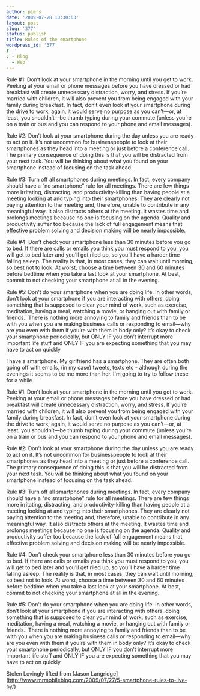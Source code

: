 ```yaml
---
author: piers
date: '2009-07-28 10:30:03'
layout: post
slug: '377'
status: publish
title: Rules of the smartphone
wordpress_id: '377'
? ''
: - Blog
  - Web
---
```


Rule #1: Don’t look at your smartphone in the morning until you get to work.
Peeking at your email or phone messages before you have dressed or had
breakfast will create unnecessary distraction, worry, and stress. If you’re
married with children, it will also prevent you from being engaged with your
family during breakfast. In fact, don’t even look at your smartphone during
the drive to work; again, it would serve no purpose as you can’t—or, at least,
you shouldn’t—be thumb typing during your commute (unless you’re on a train or
bus and you can respond to your phone and email messages).

Rule #2: Don’t look at your smartphone during the day unless you are ready to
act on it. It’s not uncommon for businesspeople to look at their smartphones
as they head into a meeting or just before a conference call. The primary
consequence of doing this is that you will be distracted from your next task.
You will be thinking about what you found on your smartphone instead of
focusing on the task ahead.

Rule #3: Turn off all smartphones during meetings. In fact, every company
should have a “no smartphone” rule for all meetings. There are few things more
irritating, distracting, and productivity-killing than having people at a
meeting looking at and typing into their smartphones. They are clearly not
paying attention to the meeting and, therefore, unable to contribute in any
meaningful way. It also distracts others at the meeting. It wastes time and
prolongs meetings because no one is focusing on the agenda. Quality and
productivity suffer too because the lack of full engagement means that
effective problem solving and decision making will be nearly impossible.

Rule #4: Don’t check your smartphone less than 30 minutes before you go to
bed. If there are calls or emails you think you must respond to you, you will
get to bed later and you’ll get riled up, so you’ll have a harder time falling
asleep. The reality is that, in most cases, they can wait until morning, so
best not to look. At worst, choose a time between 30 and 60 minutes before
bedtime when you take a last look at your smartphone. At best, commit to not
checking your smartphone at all in the evening.

Rule #5: Don’t do your smartphone when you are doing life. In other words,
don’t look at your smartphone if you are interacting with others, doing
something that is supposed to clear your mind of work, such as exercise,
meditation, having a meal, watching a movie, or hanging out with family or
friends.. There is nothing more annoying to family and friends than to be with
you when you are making business calls or responding to email—why are you even
with them if you’re with them in body only? It’s okay to check your smartphone
periodically, but ONLY IF you don’t interrupt more important life stuff and
ONLY IF you are expecting something that you may have to act on quickly

  

I have a smartphone. My girlfriend has a smartphone. They are often both going
off with emails, (in my case) tweets, texts etc - although during the evenings
it seems to be me more than her. I'm going to try to follow these for a while.

Rule #1: Don’t look at your smartphone in the morning until you get to work.
Peeking at your email or phone messages before you have dressed or had
breakfast will create unnecessary distraction, worry, and stress. If you’re
married with children, it will also prevent you from being engaged with your
family during breakfast. In fact, don’t even look at your smartphone during
the drive to work; again, it would serve no purpose as you can’t—or, at least,
you shouldn’t—be thumb typing during your commute (unless you’re on a train or
bus and you can respond to your phone and email messages).

Rule #2: Don’t look at your smartphone during the day unless you are ready to
act on it. It’s not uncommon for businesspeople to look at their smartphones
as they head into a meeting or just before a conference call. The primary
consequence of doing this is that you will be distracted from your next task.
You will be thinking about what you found on your smartphone instead of
focusing on the task ahead.

Rule #3: Turn off all smartphones during meetings. In fact, every company
should have a “no smartphone” rule for all meetings. There are few things more
irritating, distracting, and productivity-killing than having people at a
meeting looking at and typing into their smartphones. They are clearly not
paying attention to the meeting and, therefore, unable to contribute in any
meaningful way. It also distracts others at the meeting. It wastes time and
prolongs meetings because no one is focusing on the agenda. Quality and
productivity suffer too because the lack of full engagement means that
effective problem solving and decision making will be nearly impossible.

Rule #4: Don’t check your smartphone less than 30 minutes before you go to
bed. If there are calls or emails you think you must respond to you, you will
get to bed later and you’ll get riled up, so you’ll have a harder time falling
asleep. The reality is that, in most cases, they can wait until morning, so
best not to look. At worst, choose a time between 30 and 60 minutes before
bedtime when you take a last look at your smartphone. At best, commit to not
checking your smartphone at all in the evening.

Rule #5: Don’t do your smartphone when you are doing life. In other words,
don’t look at your smartphone if you are interacting with others, doing
something that is supposed to clear your mind of work, such as exercise,
meditation, having a meal, watching a movie, or hanging out with family or
friends.. There is nothing more annoying to family and friends than to be with
you when you are making business calls or responding to email—why are you even
with them if you’re with them in body only? It’s okay to check your smartphone
periodically, but ONLY IF you don’t interrupt more important life stuff and
ONLY IF you are expecting something that you may have to act on quickly

Stolen Lovingly lifted from [Jason
Langridge](http://www.mrmobileblog.com/2009/07/27/5-smartphone-rules-to-live-
by/)


